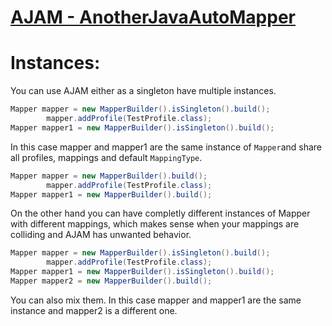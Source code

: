 # [AJAM - AnotherJavaAutoMapper](https://raphaeleckmayr.github.io/AnotherJavaAutoMapper)
# Instances:
You can use AJAM either as a singleton have multiple instances.
```java
Mapper mapper = new MapperBuilder().isSingleton().build();
        mapper.addProfile(TestProfile.class);
Mapper mapper1 = new MapperBuilder().isSingleton().build();
```
In this case mapper and mapper1 are the same instance of `Mapper`and share all profiles, mappings and default `MappingType`.

```java
Mapper mapper = new MapperBuilder().build();
        mapper.addProfile(TestProfile.class);
Mapper mapper1 = new MapperBuilder().build();
```
On the other hand you can have completly different instances of Mapper with different mappings, which makes sense when your mappings are colliding and AJAM has unwanted behavior.

```java
Mapper mapper = new MapperBuilder().isSingleton().build();
        mapper.addProfile(TestProfile.class);
Mapper mapper1 = new MapperBuilder().isSingleton().build();
Mapper mapper2 = new MapperBuilder().build();
```
You can also mix them. In this case mapper and mapper1 are the same instance and mapper2 is a different one.
